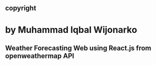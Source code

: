 ## copyright
# by Muhammad Iqbal Wijonarko
## Weather Forecasting Web using React.js from openweathermap API
